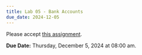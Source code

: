 ```yaml
---
title: Lab 05 - Bank Accounts
due_date: 2024-12-05
---
```


Please accept [this assignment](https://classroom.github.com/a/QN9Ylnmb).

**Due Date:** Thursday, December 5, 2024 at 08:00 am.
